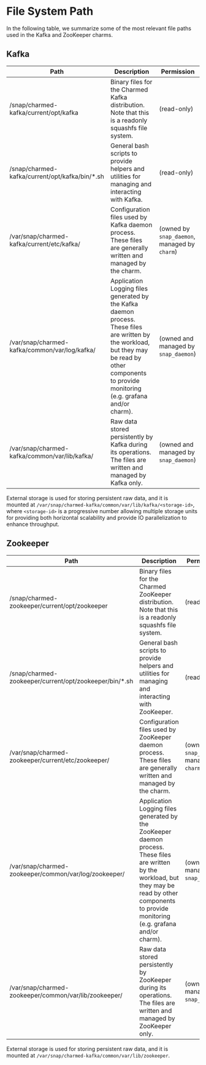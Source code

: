 # File System Path

In the following table, we summarize some of the most relevant file paths used in 
the Kafka and ZooKeeper charms.

## Kafka 

| Path                                           | Description                                                                                                                                                                                           | Permission                                    |
|------------------------------------------------|-------------------------------------------------------------------------------------------------------------------------------------------------------------------------------------------------------|-----------------------------------------------|
| /snap/charmed-kafka/current/opt/kafka          | Binary files for the Charmed Kafka distribution. Note that this is a readonly squashfs file system.                                                                                                   | (read-only)                                   | 
| /snap/charmed-kafka/current/opt/kafka/bin/*.sh | General bash scripts to provide helpers and utilities for managing and interacting with Kafka.                                                                                                        | (read-only)                                   |
| /var/snap/charmed-kafka/current/etc/kafka/     | Configuration files used by Kafka daemon process. These files are generally written and managed by the charm.                                                                                         | (owned by `snap_daemon`, managed by `charm`)  |
| /var/snap/charmed-kafka/common/var/log/kafka/  | Application Logging files generated by the Kafka daemon process. These files are written by the workload, but they may be read by other components to provide monitoring (e.g. grafana and/or charm). | (owned and managed by `snap_daemon`)          |
| /var/snap/charmed-kafka/common/var/lib/kafka/  | Raw data stored persistently by Kafka during its operations. The files are written and managed by Kafka only.                                                                                         | (owned and managed by `snap_daemon`)          |


External storage is used for storing persistent raw data, and it is  
mounted at `/var/snap/charmed-kafka/common/var/lib/kafka/<storage-id>`, 
where `<storage-id>` is a progressive number allowing multiple storage units
for providing both horizontal scalability and provide IO parallelization to 
enhance throughput. 


## Zookeeper 

| Path                                                   | Description                                                                                                                                                                                               | Permission                                    |
|--------------------------------------------------------|-----------------------------------------------------------------------------------------------------------------------------------------------------------------------------------------------------------|-----------------------------------------------|
| /snap/charmed-zookeeper/current/opt/zookeeper          | Binary files for the Charmed ZooKeeper distribution. Note that this is a readonly squashfs file system.                                                                                                   | (read-only)                                   | 
| /snap/charmed-zookeeper/current/opt/zookeeper/bin/*.sh | General bash scripts to provide helpers and utilities for managing and interacting with ZooKeeper.                                                                                                        | (read-only)                                   |
| /var/snap/charmed-zookeeper/current/etc/zookeeper/     | Configuration files used by ZooKeeper daemon process. These files are generally written and managed by the charm.                                                                                         | (owned by `snap_daemon`, managed by `charm`)  |
| /var/snap/charmed-zookeeper/common/var/log/zookeeper/  | Application Logging files generated by the ZooKeeper daemon process. These files are written by the workload, but they may be read by other components to provide monitoring (e.g. grafana and/or charm). | (owned and managed by `snap_daemon`)          |
| /var/snap/charmed-zookeeper/common/var/lib/zookeeper/  | Raw data stored persistently by ZooKeeper during its operations. The files are written and managed by ZooKeeper only.                                                                                     | (owned and managed by `snap_daemon`)          |


External storage is used for storing persistent raw data, and it is  
mounted at `/var/snap/charmed-kafka/common/var/lib/zookeeper`.
